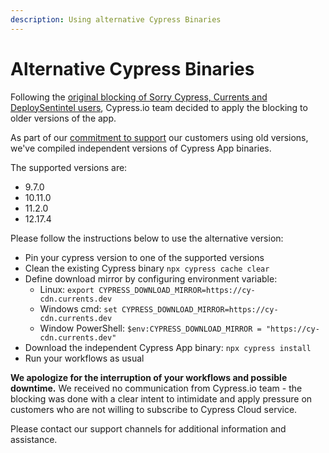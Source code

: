 ```yaml
---
description: Using alternative Cypress Binaries
---
```


# Alternative Cypress Binaries

Following the [original blocking of Sorry Cypress, Currents and DeploySentintel users](https://currents.dev/posts/v13-blocking), Cypress.io team decided to apply the blocking to older versions of the app.

As part of our [commitment to support](https://currents.dev/posts/v13-blocking) our customers using old versions, we've compiled independent versions of Cypress App binaries.

The supported versions are:

* 9.7.0
* 10.11.0
* 11.2.0
* 12.17.4

Please follow the instructions below to use the alternative version:

* Pin your cypress version to one of the supported versions
* Clean the existing Cypress binary `npx cypress cache clear`
* Define download mirror by configuring environment variable:
  * Linux: `export CYPRESS_DOWNLOAD_MIRROR=https://cy-cdn.currents.dev`
  * Windows cmd:  `set CYPRESS_DOWNLOAD_MIRROR=https://cy-cdn.currents.dev`
  * Window PowerShell:  `$env:CYPRESS_DOWNLOAD_MIRROR = "https://cy-cdn.currents.dev"`
* Download the independent Cypress App binary: `npx cypress install`
* Run your workflows as usual

**We apologize for the interruption of your workflows and possible downtime.** We received no communication from Cypress.io team - the blocking was done with a clear intent to intimidate and apply pressure on customers who are not willing to subscribe to Cypress Cloud service.

Please contact our support channels for additional information and assistance.
